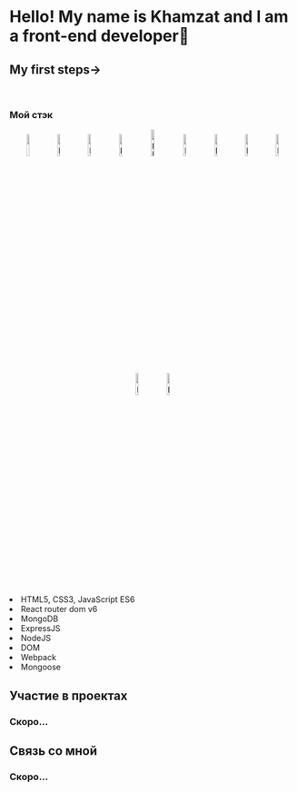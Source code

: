 <h1 aligt>Hello! My name is Khamzat and I am a front-end developer🌱</h1>
  
  <h2>My first steps→</h2>
  <br />


<h3>Мой стэк</h3>
<div align=center>

  <img width=10% src="https://cdn1.iconfinder.com/data/icons/akar-vol-1/24/nextjs-fill-256.png"/>

<img width=10% src="https://cdn0.iconfinder.com/data/icons/logos-brands-in-colors/128/react-256.png" alt="photoReact" />

  <img width=10%  src="https://cdn4.iconfinder.com/data/icons/logos-brands-5/24/redux-256.png" alt="photoReact" />

 <img width=10% src="https://cdn4.iconfinder.com/data/icons/proglyphs-free/512/HTML5-256.png" alt="photoReact" />
 <img width=11% margin-top=5% src="https://cdn0.iconfinder.com/data/icons/logos-21/40/CSS3-256.png" alt="photoReact" />
  <img  width=10% src="https://cdn2.iconfinder.com/data/icons/designer-skills/128/code-programming-javascript-software-develop-command-language-256.png" alt="photoJs" />
          <img width=10% src="https://www.codesmith.io/hs-fs/hubfs/Blog%20Images/Blog%20Photos/react-router-logo.png?width=600&name=react-router-logo.png" alt="photoJs" />
 <img width=10% src="https://cdn4.iconfinder.com/data/icons/logos-3/512/mongodb-2-256.png" alt="photoJs" />

  <img  width=10% src="https://the-guild.dev/blog-assets/nodejs-esm/nodejs_logo.png" alt="photoJs" />
              <img  width=10% src="https://www.vectorlogo.zone/logos/expressjs/expressjs-ar21.svg" alt="photoJs" />
              <img width=10% src="https://camo.githubusercontent.com/7c669e872b214571ae0b5097e8d3db369225a806dc2ce9a436cde3497164310c/687474703a2f2f6d6f6e676f64622d746f6f6c732e636f6d2f696d672f6d6f6e676f6f73652e706e67" alt="photoJs" />
</div>

  <li>HTML5, CSS3, JavaScript ES6</li>
  <li>React router dom v6</li>
  <li>MongoDB</li>
  <li>ExpressJS</li>
  <li>NodeJS</li>
  <li>DOM</li>
  <li>Webpack</li>
  <li>Mongoose</li>
</ul>

<h2>Участие в проектах</h2>
</hr>
<h3>Скоро...</h3>

<h2>Связь со мной</h2>
<h3>Скоро...</h3>
